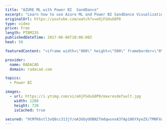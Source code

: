```yaml
---
title: "AZURE ML with Power BI  SandDance"
excerpt: "Learn how to use Azure ML and Power BI SandDance Visualization"
originalUrl: https://youtube.com/watch?v=eOjFGduG8P0
type: video
price: Free
length: PT8M23S
publishedDateTime: 2017-06-06T10:06:00Z
heat: 50

featuredContent: "<iframe width=\"800\" height=\"500\" frameborder=\"0\" src=\"https://www.youtube.com/embed/eOjFGduG8P0\" allow=\"accelerometer; autoplay; encrypted-media; gyroscope; picture-in-picture\" allowfullscreen></iframe>"

provider:
  name: RADACAD
  domain: radacad.com

topics:
  - Power BI

images:
  - url: https://i.ytimg.com/vi/eOjFGduG8P0/maxresdefault.jpg
    width: 1280
    height: 720
    isCached: true

secured: "9tMfK6stl3vQ8cc313jY/oA3GOyUOBN2TmdqwsnxA3fAp186YXyeZX/TMNFXqKk3MUPf/x/Ni9aRD5hWYIoeIfi3YqCOwms/uzRbYkFQDnKvME+XvkOTGu0FcIB8Sg8235gSBOfhWAATfzbLRMBGSy99MG7TqrSHcibTSD00fRM01RsyaxpSjASp6e4OaTe70W5JU7OaSedGjSCKn0cX/n2gOie2Ym8ofJ1UstO1WRuOETY2thr+plSPx8bT6ZLPZc+aaE4O5bGgm+MAAQlGdBniUqF2yzA1BHZARvmv4tYnpXljAudFuDOEsdUGqffkZAEfFA8C//GyPrePcgWtNsoHYNGCEaU1ZSAMfPV9HRJo6jbdIQef7GKWG0Yg/mTJjMccpxtHFgK/G7AENETp6h7Zs43XnuAo0gQLpJgwiEM=;A6kZcRLr4zArJsnPX/cVlw=="
---
```


